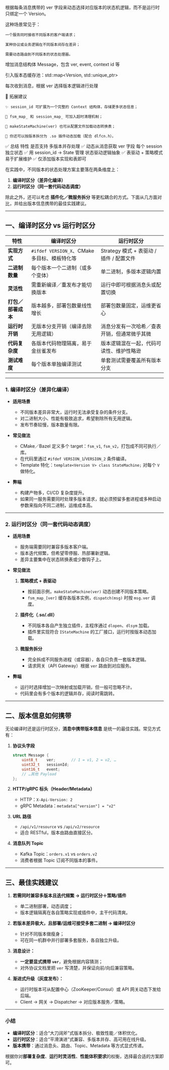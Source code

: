 根据每条消息携带的 ver 字段来动态选择对应版本的状态机逻辑，而不是运行时只绑定一个 Version。

这种场景常见于：

    一个服务同时接收不同版本的客户端请求；

    某种协议或业务逻辑在不同版本间存在差异；

    需要动态路由到不同版本的状态处理器。


增加消息结构体 Message，包含 ver, event, context id 等

引入版本态缓存池：std::map<Version, std::unique_ptr<IStateMachine>>

每次收到消息，根据 ver 选择版本逻辑进行处理


🧠 拓展建议

    ✨ session_id 可扩展为一个完整的 Context 结构体，存储更多状态信息；

    🔁 fsm_map_ 和 session_map_ 可加入超时清理机制；

    📄 makeStateMachine(ver) 也可从配置文件加载动态转换表；

    🔌 你还可以按版本拆分为 .so 插件动态加载（配合 dlfcn.h）。

✅ 总结
特性	是否支持
多版本并存处理	✅ 动态从消息获取 ver 字段
每个 session 独立状态	✅ 用 session_id → State 管理
状态驱动逻辑抽象	✅ 表驱动 + 策略模式
易于扩展维护	✅ 仅添加版本实现和表即可

在实践中，不同版本的状态处理方案主要落在两条维度上：

1. **编译时区分（差异化编译）**
2. **运行时区分（同一套代码动态调度）**

除此之外，还可以考虑 **插件化／微服务拆分** 等更松耦合的方式。下面从几方面对比，并给出版本信息携带的最佳实践建议。

---

## 一、编译时区分 vs 运行时区分

| 特性          | 编译时区分                              | 运行时区分                         |
| ----------- | ---------------------------------- | ----------------------------- |
| **实现方式**    | `#ifdef VERSION_X`、CMake 多目标、模板特化等 | Strategy 模式 + 表驱动 / 插件 / 配置文件 |
| **二进制数量**   | 每个版本一个二进制（或多个变体）                   | 单二进制，多版本逻辑内置                  |
| **灵活性**     | 需重新编译／重发布才能切换版本                    | 运行中即可根据消息头或配置切换               |
| **打包／部署成本** | 版本越多，部署包数量线性增长                     | 部署包数量固定，运维更省心                 |
| **运行时开销**   | 无版本分支开销（编译去除无用逻辑）                  | 消息分发有一次哈希／查表开销，但通常微乎其微        |
| **代码复杂度**   | 各版本代码物理隔离，易于金丝雀发布                  | 版本逻辑混在一起，代码可读性、维护性略逊          |
| **测试难度**    | 每个版本单独编译测试                         | 单套测试需要覆盖所有版本分支                |

---

### 1. 编译时区分（差异化编译）

* **适用场景**

  * 不同版本差异非常大，运行时无法承受复杂的条件分支。
  * 对二进制大小、性能有极致追求，希望剔除所有无用逻辑。
  * 发布节奏较慢，版本数量有限。

* **常见做法**

  * CMake／Bazel 定义多个 target：`fsm_v1`, `fsm_v2`，打包成不同可执行／库。
  * 在代码里通过 `#ifdef VERSION_1`/`VERSION_2` 条件编译。
  * Template 特化：`template<Version V> class StateMachine;` 对每个 `V` 做特化。

* **弊端**

  * 构建产物多，CI/CD 复杂度提升。
  * 如果同一服务需要同时处理多版本请求，就必须预留多套进程或多种启动参数来指向不同二进制，运维成本高。

---

### 2. 运行时区分（同一套代码动态调度）

* **适用场景**

  * 服务端需要同时兼容多版本客户端。
  * 版本迭代频繁，但希望零停服、热部署新逻辑。
  * 差异主要集中在状态转换表或少数钩子上。

* **常见做法**

  1. **策略模式 + 表驱动**

     * 按前面示例，`makeStateMachine(ver)` 动态创建不同版本策略。
     * `fsm_map_[ver]` 缓存各版本实例，`dispatch(msg)` 时按 `msg.ver` 调度。

  2. **插件化（.so/.dll）**

     * 不同版本各自产生独立插件，主程序通过 `dlopen`、`dlsym` 加载。
     * 插件里实现符合 `IStateMachine` 的工厂接口，运行时按版本动态加载。

  3. **微服务拆分**

     * 完全拆成不同服务进程（或容器），各自只负责一套版本逻辑。
     * 请求网关（API Gateway）根据 `ver` 路由到对应服务。

* **弊端**

  * 运行时选择增加一次映射或加载开销，但一般可忽略不计。
  * 代码里会有多个版本的逻辑并存，阅读时需跳转。

---

## 二、版本信息如何携带

无论编译时还是运行时区分，**消息中携带版本信息** 是统一的最佳实践。常见方式有：

1. **协议头字段**

   ```cpp
   struct Message {
       uint8_t    ver;       // 1 = v1, 2 = v2, …
       uint32_t   sessionId;
       uint16_t   event;
       // …其他 Payload
   };
   ```

2. **HTTP/gRPC 标头（Header/Metadata）**

   * HTTP：`X-Api-Version: 2`
   * gRPC Metadata：`metadata["version"] = "v2"`

3. **URL 路径**

   * `/api/v1/resource` vs `/api/v2/resource`
   * 适合 RESTful，版本由路由直接区分。

4. **消息队列 Topic**

   * Kafka Topic：`orders.v1` vs `orders.v2`
   * 消费者根据 Topic 订阅不同版本的事件。

---

## 三、最佳实践建议

1. **若需同时兼容多版本且迭代频繁 → 运行时区分＋策略/插件**

   * 单二进制部署，动态调度；
   * 版本逻辑隔离在各自策略实现或插件中，主干代码清爽。

2. **若版本差异极大，且部署/运维可接受多套二进制 → 编译时区分**

   * 针对不同版本做瘦身；
   * 可在同一机群中并行部署多套服务，各自独立升级。

3. **消息设计：**

   * **一定要显式携带 `ver`**，避免根据内容猜测；
   * 对外协议文档里把 `ver` 写清楚，并保证向前/向后兼容策略。

4. **渐进式升级（灰度发布）：**

   * 运行时版本可从配置中心（ZooKeeper/Consul）或 API 网关动态下发给后端。
   * Client → 网关 → Dispatcher → 对应版本服务／策略。

---

### 小结

* **编译时区分**：适合“大刀阔斧”式版本拆分、极致性能／体积优化。
* **运行时区分**：适合“平滑演进”式兼容、多版本并存、高可用在线升级。
* **版本携带**：通过消息头、路由、Topic、Metadata 等方式显式传递。

根据你对**部署复杂度**、**运行时灵活性**、**性能体积要求**的权衡，选择最合适的方案即可。
